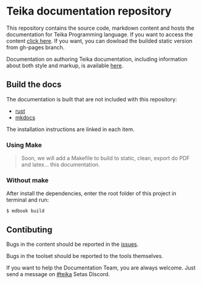 # Teika documentation repository

This repository contains the source code, markdown content and hosts the documentation for Teika Programming language. If you want to access the content [click here](https://github.com/Camilotk/docs/tree/gh-pages). If you want, you can dowload the builded static version from gh-pages branch.

Documentation on authoring Teika documentation, including information about both style and markup, is available [here](#).

## Build the docs

The documentation is built that are not included with this repository:
- [rust](https://www.rust-lang.org/tools/install)
- [mkdocs](https://rust-lang.github.io/mdBook/guide/installation.html)

The installation instructions are linked in each item.

### Using Make

> Soon, we will add a Makefile to build to static, clean, export do PDF and latex... this documentation.

### Without make

After install the dependencies, enter the root folder of this project in terminal and run:
```
$ mdbook build
```

## Contibuting

Bugs in the content should be reported in the [issues](https://github.com/Camilotk/docs/issues).

Bugs in the toolset should be reported to the tools themselves.

If you want to help the Documentation Team, you are always welcome. Just send a message on [#teika](https://discord.com/channels/904815072906448896/1043897782479626321) Setas Discord.
